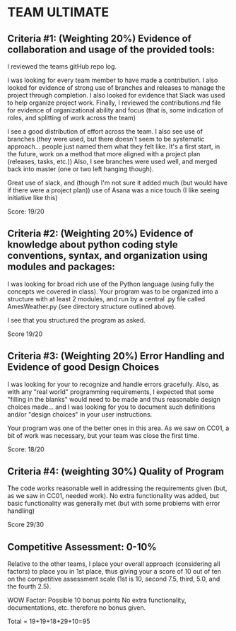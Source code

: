 # TEAM ULTIMATE

## Criteria #1: (Weighting 20%) Evidence of collaboration and usage of the provided tools:

I reviewed the teams gitHub repo log.

I was looking for every team member to have made a contribution. I also looked for evidence of strong use of branches and releases to manage the project through completion. I also looked for evidence that Slack was used to help organize project work. Finally, I reviewed the contributions.md file for evidence of organizational ability and focus (that is, some indication of roles, and splitting of work across the team)

I see a good distribution of effort across the team. I also see use of branches (they were used, but there doesn't seem to be systematic approach... people just named them what they felt like. It's a first start, in the future, work on a method that more aligned with a project plan (releases, tasks, etc.)) Also, I see branches were used well, and merged back into master (one or two left hanging though).

Great use of slack, and (though I'm not sure it added much (but would have if there were a project plan)) use of Asana was a nice touch (I like seeing initiative like this)

Score: 19/20


## Criteria #2: (Weighting 20%) Evidence of knowledge about python coding style conventions, syntax, and organization using modules and packages:

I was looking for broad rich use of the Python language (using fully the concepts we covered in class). Your program was to be organized into a structure with at least 2 modules, and run by a central .py file called AmesWeather.py (see directory structure outlined above).

I see that you structured the program as asked.

Score 19/20


## Criteria #3: (Weighting 20%) Error Handling and Evidence of good Design Choices

I was looking for your to recognize and handle errors gracefully. Also, as with any "real world" programming requirements, I expected that some "filling in the blanks" would need to be made and thus reasonable design choices made... and I was looking for you to document such definitions and/or "design choices" in your user instructions.

Your program was one of the better ones in this area. As we saw on CC01, a bit of work was necessary, but your team was close the first time.

Score: 18/20


## Criteria #4: (weighting 30%) Quality of Program

The code works reasonable well in addressing the requirements given (but, as we saw in CC01, needed work). No extra functionality was added, but basic functionality was generally met (but with some problems with error handling)

Score 29/30


## Competitive Assessment: 0-10%

Relative to the other teams, I place your overall approach (considering all factors) to place you in 1st place, thus giving your a score of 10 out of ten on the competitive assessment scale (1st is 10, second 7.5,  third, 5.0, and the fourth 2.5).

WOW Factor: Possible 10 bonus points
No extra functionality, documentations, etc. therefore no bonus given.  

Total = 19+19+18+29+10=95
